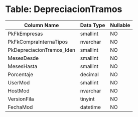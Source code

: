 # Table: DepreciacionTramos

| Column Name | Data Type | Nullable |
|-------------|-----------|----------|
| PkFkEmpresas | smallint | NO |
| PkFkCompraInternaTipos | nvarchar | NO |
| PkDepreciacionTramos_Iden | smallint | NO |
| MesesDesde | smallint | NO |
| MesesHasta | smallint | NO |
| Porcentaje | decimal | NO |
| UserMod | smallint | NO |
| HostMod | nvarchar | NO |
| VersionFila | tinyint | NO |
| FechaMod | datetime | NO |
